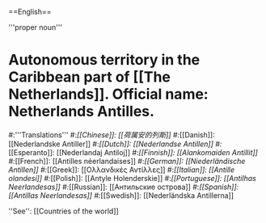 ==English==

'''proper noun'''

# Autonomous territory in the Caribbean part of [[The Netherlands]]. Official name: Netherlands Antilles.
#:'''Translations'''
#:*[[Chinese]]: [[荷属安的列斯]]
#:*[[Danish]]: [[Nederlandske Antiller]]
#:*[[Dutch]]: [[Nederlandse Antillen]]
#:*[[Esperanto]]: [[Nederlandaj Antiloj]]
#:*[[Finnish]]: [[Alankomaiden Antillit]]
#:*[[French]]: [[Antilles néerlandaises]]
#:*[[German]]: [[Niederländische Antillen]]
#:*[[Greek]]: [[Ολλανδικές Αντίλλες]]
#:*[[Italian]]: [[Antille olandesi]]
#:*[[Polish]]: [[Antyle Holenderskie]]
#:*[[Portuguese]]: [[Antilhas Neerlandesas]]
#:*[[Russian]]: [[Антильские острова]]
#:*[[Spanish]]: [[Antillas Neerlandesas]]
#:*[[Swedish]]: [[Nederländska Antillerna]]

''See'': [[Countries of the world]]